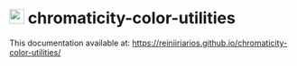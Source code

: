 # <img src="https://reiniiriarios.github.io/chromaticity-color-utilities/assets/images/chromaticity-icon-01.png" width="26" height="26"> chromaticity-color-utilities

This documentation available at:
https://reiniiriarios.github.io/chromaticity-color-utilities/
